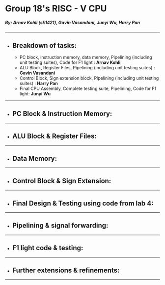 # Group 18's RISC - V CPU
##### *By: Arnav Kohli (sk1421), Gavin Vasandani, Junyi Wu, Harry Pan*

---
- ## Breakdown of tasks:
    - PC block, instruction memory, data memory, Pipelining (including unit testing suites), Code for F1 light : **Arnav Kohli**
    - ALU Block, Register Files, Pipelining (including unit testing suites) : **Gavin Vasandani**
    - Control Block, Sign extension block, Pipelining (including unit testing suites) : **Harry Pan**
    - Final CPU Assembly, Complete testing suite, Pipelining, Code for F1 light: **Junyi Wu**

---
- ## PC Block & Instruction Memory:

---
- ## ALU Block & Register Files:
  
---
- ## Data Memory:
  
---
- ## Control Block & Sign Extension:
  
---

- ## Final Design & Testing using code from lab 4:
  
---
- ## Pipelining & signal forwarding:
  
---
- ## F1 light code & testing:
  
---
- ## Further extensions & refinements:
  
---